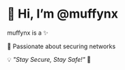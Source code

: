 # 👋 Hi, I’m @muffynx  


muffynx is a ✨



🚀 Passionate about securing networks 



💡 _"Stay Secure, Stay Safe!"_ 🚀  


